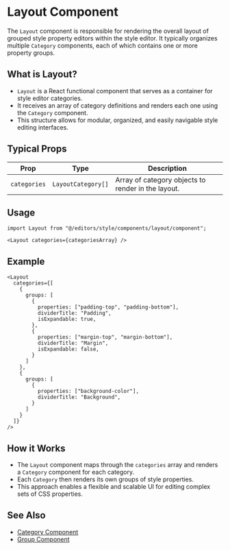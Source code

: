 # Layout Component

The `Layout` component is responsible for rendering the overall layout of grouped style property editors within the style editor. It typically organizes multiple `Category` components, each of which contains one or more property groups.

## What is Layout?

- `Layout` is a React functional component that serves as a container for style editor categories.
- It receives an array of category definitions and renders each one using the `Category` component.
- This structure allows for modular, organized, and easily navigable style editing interfaces.

## Typical Props

| Prop         | Type               | Description                                         |
|--------------|--------------------|-----------------------------------------------------|
| `categories` | `LayoutCategory[]` | Array of category objects to render in the layout.  |

## Usage

```tsx
import Layout from "@/editors/style/components/layout/component";

<Layout categories={categoriesArray} />
```

## Example

```tsx
<Layout
  categories={[
    {
      groups: [
        {
          properties: ["padding-top", "padding-bottom"],
          dividerTitle: "Padding",
          isExpandable: true,
        },
        {
          properties: ["margin-top", "margin-bottom"],
          dividerTitle: "Margin",
          isExpandable: false,
        }
      ]
    },
    {
      groups: [
        {
          properties: ["background-color"],
          dividerTitle: "Background",
        }
      ]
    }
  ]}
/>
```

## How it Works

- The `Layout` component maps through the `categories` array and renders a `Category` component for each category.
- Each `Category` then renders its own groups of style properties.
- This approach enables a flexible and scalable UI for editing complex sets of CSS properties.

## See Also

- [Category Component](./category.md)
- [Group Component](./group.md)